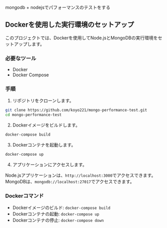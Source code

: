 mongodb + nodejsでパフォーマンスのテストをする

## Dockerを使用した実行環境のセットアップ

このプロジェクトでは、Dockerを使用してNode.jsとMongoDBの実行環境をセットアップします。

### 必要なツール

- Docker
- Docker Compose

### 手順

1. リポジトリをクローンします。

```sh
git clone https://github.com/koyo221/mongo-performance-test.git
cd mongo-performance-test
```

2. Dockerイメージをビルドします。

```sh
docker-compose build
```

3. Dockerコンテナを起動します。

```sh
docker-compose up
```

4. アプリケーションにアクセスします。

Node.jsアプリケーションは、`http://localhost:3000`でアクセスできます。
MongoDBは、`mongodb://localhost:27017`でアクセスできます。

### Dockerコマンド

- Dockerイメージのビルド: `docker-compose build`
- Dockerコンテナの起動: `docker-compose up`
- Dockerコンテナの停止: `docker-compose down`
